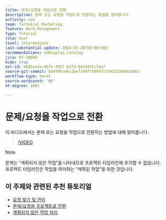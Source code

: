 ```yaml
---
title: 문제/요청을 작업으로 전환
description: 문제 또는 요청을 작업으로 전환하는 방법을 알아봅니다.
activity: use
team: Technical Marketing
feature: Work Management
type: Tutorial
role: User
level: Intermediate
last-substantial-update: 2024-02-28T00:00:00Z
recommendations: noDisplay,catalog
jira: KT-10069
hide: true
exl-id: db8bce2e-86fc-49b7-b3fd-8d2d431cfaa7
source-git-commit: bbdf99c6bc1be714077fd94fc3f8325394de36b3
workflow-type: tm+mt
source-wordcount: '82'
ht-degree: 100%

---
```


# 문제/요청을 작업으로 전환

이 비디오에서는 문제 또는 요청을 작업으로 전환하는 방법에 대해 알아봅니다.

>[!VIDEO](https://video.tv.adobe.com/v/3427605/?quality=12&learn=on&enablevpops=1)

>[!NOTE]
>
>문제는 “계획되지 않은 작업”을 나타내므로 프로젝트 타임라인에 추가할 수 없습니다. 프로젝트 타임라인은 작업을 의미하는 “계획된 작업”을 위한 것입니다.

## 이 주제와 관련된 추천 튜토리얼

* [요청 찾기 및 관리](/help/manage-work/issues-requests/find-requests.md)
* [문제/요청을 프로젝트로 전환](/help/manage-work/issues-requests/create-a-project-from-a-request.md)
* [계획되지 않은 작업 처리](/help/manage-work/issues-requests/handle-unplanned-work.md)
